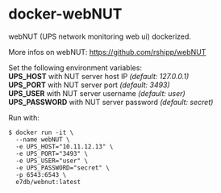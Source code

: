 # docker-webNUT

webNUT (UPS network monitoring web ui) dockerized.

More infos on webNUT:  https://github.com/rshipp/webNUT

Set the following environment variables:  
**UPS_HOST** with NUT server host IP *(default: 127.0.0.1)*  
**UPS_PORT** with NUT server port *(default: 3493)*  
**UPS_USER** with NUT server username *(default: user)*  
**UPS_PASSWORD** with NUT server password *(default: secret)*

Run with:  
```shell
$ docker run -it \
  --name webNUT \
  -e UPS_HOST="10.11.12.13" \
  -e UPS_PORT="3493" \
  -e UPS_USER="user" \
  -e UPS_PASSWORD="secret" \
  -p 6543:6543 \
  e7db/webnut:latest
```

